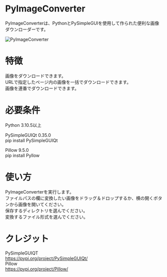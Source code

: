 # PyImageConverter

PyImageConverterは、PythonとPySimpleGUIを使用して作られた便利な画像ダウンローダーです。    


![PyImageConverter](https://user-images.githubusercontent.com/124559210/236595026-78b17fe0-7bb4-43dc-beaa-8119f98a55ff.jpg)

# 特徴
画像をダウンロードできます。    
URLで指定したページ内の画像を一括でダウンロードできます。  
画像を連番でダウンロードできます。  

# 必要条件
Python 3.10.5以上

PySimpleGUIQt 0.35.0  
pip install PySimpleGUIQt  

Pillow 9.5.0  
pip install Pyllow



# 使い方
PyImageConverterを実行します。  
ファイルパスの欄に変換したい画像をドラッグ＆ドロップするか、横の開くボタンから画像を開いてください。  
保存するディレクトリを選んでください。  
変換するファイル形式を選んでください。

# クレジット
PySimpleGUIQT  
https://pypi.org/project/PySimpleGUIQt/  
Pillow  
https://pypi.org/project/Pillow/  